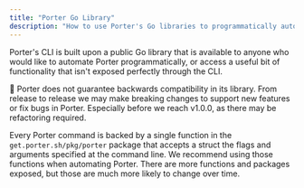 ```yaml
---
title: "Porter Go Library"
description: "How to use Porter's Go libraries to programmatically automate Porter"
---
```


Porter's CLI is built upon a public Go library that is available to anyone who
would like to automate Porter programmatically, or access a useful bit of
functionality that isn't exposed perfectly through the CLI.

🚨 Porter does not guarantee backwards compatibility in its library. From release to release
we may make breaking changes to support new features or fix bugs in Porter. Especially before
we reach v1.0.0, as there may be refactoring required.

Every Porter command is backed by a single function in the
`get.porter.sh/pkg/porter` package that accepts a struct the flags and arguments
specified at the command line. We recommend using those functions when
automating Porter. There are more functions and packages exposed, but those are
much more likely to change over time.

<script src="https://gist-it.appspot.com/https://github.com/carolynvs/porter/blob/use-porter-as-library/pkg/porter/examples/install_example_test.go"></script>
